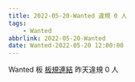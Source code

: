 ```yaml
---
title: 2022-05-20-Wanted 違規 0 人
tags:
    - Wanted
abbrlink: 2022-05-20-Wanted
date: Wanted-2022-05-20 12:00:00
---
```

Wanted 板 [板規連結](https://www.ptt.cc/bbs/Wanted/M.1608829773.A.D3B.html)
昨天違規 0 人
